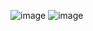 ![image](https://user-images.githubusercontent.com/73336726/119948137-341eb680-bfa1-11eb-8f2c-24d8400520f3.png)
![image](https://user-images.githubusercontent.com/73336726/119948254-5284b200-bfa1-11eb-9199-a8c0424468a0.png)
